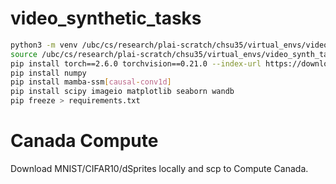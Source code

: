 # video_synthetic_tasks

```bash
python3 -m venv /ubc/cs/research/plai-scratch/chsu35/virtual_envs/video_synth_tasks
source /ubc/cs/research/plai-scratch/chsu35/virtual_envs/video_synth_tasks/bin/activate
pip install torch==2.6.0 torchvision==0.21.0 --index-url https://download.pytorch.org/whl/cu124
pip install numpy
pip install mamba-ssm[causal-conv1d] 
pip install scipy imageio matplotlib seaborn wandb
pip freeze > requirements.txt
```

# Canada Compute
Download MNIST/CIFAR10/dSprites locally and scp to Compute Canada.

